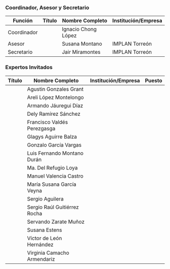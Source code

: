 
### Coordinador, Asesor y Secretario

Función     | Título | Nombre Completo          | Institución/Empresa
------------|-------:|--------------------------|---------------------
Coordinador |        | Ignacio Chong López
Asesor      |        | Susana Montano           | IMPLAN Torreón
Secretario  |        | Jair Miramontes          | IMPLAN Torreón

### Expertos Invitados

Título | Nombre Completo                  | Institución/Empresa              | Puesto
------:|----------------------------------|----------------------------------|---------------
       | Agustin Gonzales Grant
       | Areli López Montelongo
       | Armando Jáuregui Díaz
       | Dely Ramírez Sánchez
       | Francisco Valdés Perezgasga
       | Glagys Aguirre Balza
       | Gonzalo García Vargas
       | Luis Fernando Montano Durán
       | Ma. Del Refugio Loya
       | Manuel Valencia Castro
       | María Susana García Veyna
       | Sergio Aguilera
       | Sergio Raúl Guitiérrez Rocha
       | Servando Zarate Muñoz
       | Susana Estens
       | Víctor de León Hernández
       | Virginia Camacho Armendariz
